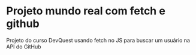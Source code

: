 # Projeto mundo real com fetch e github

Projeto do curso DevQuest usando fetch no JS para buscar um usuário na API do GitHub
